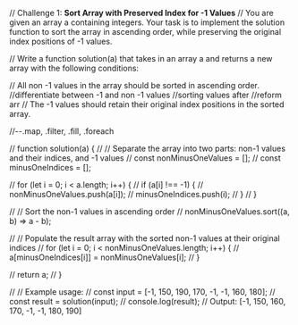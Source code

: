 // Challenge 1: **Sort Array with Preserved Index for -1 Values**
// You are given an array a containing integers. Your task is to implement the solution function to sort the array in ascending order, while preserving the original index positions of -1 values.

// Write a function solution(a) that takes in an array a and returns a new array with the following conditions:

// All non -1 values in the array should be sorted in ascending order.
    //differentiate between -1 and non -1 values 
    //sorting values after 
    //reform arr
// The -1 values should retain their original index positions in the sorted array.

//--.map, .filter, .fill, .foreach

// function solution(a) {
//     // Separate the array into two parts: non-1 values and their indices, and -1 values
//     const nonMinusOneValues = [];
//     const minusOneIndices = [];
    
//     for (let i = 0; i < a.length; i++) {
//       if (a[i] !== -1) {
//         nonMinusOneValues.push(a[i]);
//         minusOneIndices.push(i);
//       }
//     }
  
//     // Sort the non-1 values in ascending order
//     nonMinusOneValues.sort((a, b) => a - b);
  
//     // Populate the result array with the sorted non-1 values at their original indices
//     for (let i = 0; i < nonMinusOneValues.length; i++) {
//       a[minusOneIndices[i]] = nonMinusOneValues[i];
//     }
  
//     return a;
//   }
  
//   // Example usage:
//   const input = [-1, 150, 190, 170, -1, -1, 160, 180];
//   const result = solution(input);
//   console.log(result); // Output: [-1, 150, 160, 170, -1, -1, 180, 190]

